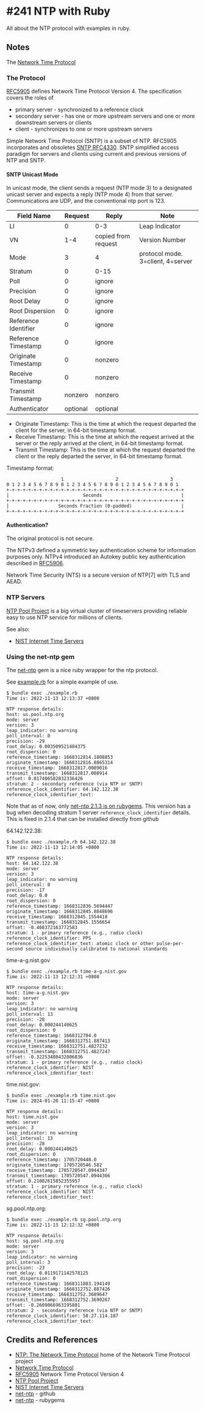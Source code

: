 # #241 NTP with Ruby

All about the NTP protocol with examples in ruby.

## Notes

The [Network Time Protocol](https://en.wikipedia.org/wiki/Network_Time_Protocol)

### The Protocol

[RFC5905](https://www.rfc-editor.org/rfc/rfc5905) defines Network Time Protocol Version 4.
The specification covers the roles of

* primary server - synchronized to a reference clock
* secondary server - has one or more upstream servers and one or more downstream servers or clients
* client - synchronizes to one or more upstream servers

Simple Network Time Protocol (SNTP) is a subset of NTP.
RFC5905 incorporates and obsoletes [SNTP RFC4330](https://www.rfc-editor.org/rfc/rfc4330).
SNTP simplified access paradigm for servers and clients using current and previous versions of NTP and SNTP.

#### SNTP Unicast Mode

In unicast mode, the client sends a request (NTP mode 3) to a
designated unicast server and expects a reply (NTP mode 4) from that server.
Communications are UDP, and the conventional ntp port is 123.

| Field Name           |  Request    | Reply                | Note |
|----------------------|-------------|----------------------|------|
| LI                   |  0          | 0-3                  | Leap Indicator |
| VN                   |  1-4        | copied from  request | Version Number |
| Mode                 |  3          | 4                    | protocol mode. 3=client, 4=server |
| Stratum              |  0          | 0-15                 | |
| Poll                 |  0          | ignore               | |
| Precision            |  0          | ignore               | |
| Root Delay           |  0          | ignore               | |
| Root Dispersion      |  0          | ignore               | |
| Reference Identifier |  0          | ignore               | |
| Reference Timestamp  |  0          | ignore               | |
| Originate Timestamp  |  0          | nonzero              | |
| Receive Timestamp    |  0          | nonzero              | |
| Transmit Timestamp   |  nonzero    | nonzero              | |
| Authenticator        |  optional   | optional             | |

* Originate Timestamp: This is the time at which the request departed the client for the server, in 64-bit timestamp format.
* Receive Timestamp: This is the time at which the request arrived at the server or the reply arrived at the client, in 64-bit timestamp format.
* Transmit Timestamp: This is the time at which the request departed the client or the reply departed the server, in 64-bit timestamp format.

Timestamp format:

                        1                   2                   3
    0 1 2 3 4 5 6 7 8 9 0 1 2 3 4 5 6 7 8 9 0 1 2 3 4 5 6 7 8 9 0 1
    +-+-+-+-+-+-+-+-+-+-+-+-+-+-+-+-+-+-+-+-+-+-+-+-+-+-+-+-+-+-+-+-+
    |                           Seconds                             |
    +-+-+-+-+-+-+-+-+-+-+-+-+-+-+-+-+-+-+-+-+-+-+-+-+-+-+-+-+-+-+-+-+
    |                  Seconds Fraction (0-padded)                  |
    +-+-+-+-+-+-+-+-+-+-+-+-+-+-+-+-+-+-+-+-+-+-+-+-+-+-+-+-+-+-+-+-+

#### Authentication?

The original protocol is not secure.

The NTPv3 defined a symmetric key authentication scheme for information purposes only.
NTPv4 introduced an Autokey public key authentication described in [RFC5906](https://www.rfc-editor.org/rfc/rfc5906).

Network Time Security (NTS) is a secure version of NTP[7] with TLS and AEAD.

### NTP Servers

[NTP Pool Project](https://www.ntppool.org/en/)
is a big virtual cluster of timeservers providing reliable easy to use NTP service for millions of clients.

See also:

* [NIST Internet Time Servers](https://tf.nist.gov/tf-cgi/servers.cgi)

### Using the net-ntp gem

The [net-ntp](https://github.com/zencoder/net-ntp) gem is a nice ruby wrapper for the ntp protocol.

See [example.rb](./example.rb) for a simple example of use.

    $ bundle exec ./example.rb
    Time is: 2022-11-13 12:13:37 +0800

    NTP response details:
    host: us.pool.ntp.org
    mode: server
    version: 3
    leap_indicator: no warning
    poll_interval: 0
    precision: -29
    root_delay: 0.003509521484375
    root_dispersion: 0
    reference_timestamp: 1668312814.1808853
    originate_timestamp: 1668312816.8865314
    receive_timestamp: 1668312817.0089016
    transmit_timestamp: 1668312817.008914
    offset: 0.017406582832336426
    stratum: 2 - secondary reference (via NTP or SNTP)
    reference_clock_identifier: 64.142.122.38
    reference_clock_identifier_text:

Note that as of now, only [net-ntp 2.1.3 is on rubygems](https://rubygems.org/gems/net-ntp).
This version has a bug when decoding stratum 1 server `reference_clock_identifier` details.
This is fixed in 2.1.4 that can be installed directly from github

64.142.122.38:

    $ bundle exec ./example.rb 64.142.122.38
    Time is: 2022-11-13 12:14:05 +0800

    NTP response details:
    host: 64.142.122.38
    mode: server
    version: 3
    leap_indicator: no warning
    poll_interval: 0
    precision: -17
    root_delay: 0.0
    root_dispersion: 0
    reference_timestamp: 1668312836.5694447
    originate_timestamp: 1668312845.8848696
    receive_timestamp: 1668312845.1554418
    transmit_timestamp: 1668312845.1556654
    offset: -0.408372163772583
    stratum: 1 - primary reference (e.g., radio clock)
    reference_clock_identifier: PPS
    reference_clock_identifier_text: atomic clock or other pulse-per-second source individually calibrated to national standards

time-a-g.nist.gov

    $ bundle exec ./example.rb time-a-g.nist.gov
    Time is: 2022-11-13 12:12:31 +0800

    NTP response details:
    host: time-a-g.nist.gov
    mode: server
    version: 3
    leap_indicator: no warning
    poll_interval: 13
    precision: -28
    root_delay: 0.000244140625
    root_dispersion: 0
    reference_timestamp: 1668312704.0
    originate_timestamp: 1668312751.887413
    receive_timestamp: 1668312751.4827232
    transmit_timestamp: 1668312751.4827247
    offset: -0.32253408432006836
    stratum: 1 - primary reference (e.g., radio clock)
    reference_clock_identifier: NIST
    reference_clock_identifier_text:

time.nist.gov:

    $ bundle exec ./example.rb time.nist.gov
    Time is: 2024-01-20 11:15:47 +0800

    NTP response details:
    host: time.nist.gov
    mode: server
    version: 3
    leap_indicator: no warning
    poll_interval: 13
    precision: -28
    root_delay: 0.000244140625
    root_dispersion: 0
    reference_timestamp: 1705720448.0
    originate_timestamp: 1705720546.582
    receive_timestamp: 1705720547.0944347
    transmit_timestamp: 1705720547.0944366
    offset: 0.21082615852355957
    stratum: 1 - primary reference (e.g., radio clock)
    reference_clock_identifier: NIST
    reference_clock_identifier_text:

sg.pool.ntp.org:

    $ bundle exec ./example.rb sg.pool.ntp.org
    Time is: 2022-11-13 12:12:32 +0800

    NTP response details:
    host: sg.pool.ntp.org
    mode: server
    version: 3
    leap_indicator: no warning
    poll_interval: 3
    precision: -23
    root_delay: 0.0119171142578125
    root_dispersion: 0
    reference_timestamp: 1668311883.194149
    originate_timestamp: 1668312752.887426
    receive_timestamp: 1668312752.3689647
    transmit_timestamp: 1668312752.3690267
    offset: -0.2609066963195801
    stratum: 2 - secondary reference (via NTP or SNTP)
    reference_clock_identifier: 58.27.114.187
    reference_clock_identifier_text:

## Credits and References

* [NTP: The Network Time Protocol](https://www.ntp.org/) home of the Network Time Protocol project
* [Network Time Protocol](https://en.wikipedia.org/wiki/Network_Time_Protocol)
* [RFC5905](https://www.rfc-editor.org/rfc/rfc5905) Network Time Protocol Version 4
* [NTP Pool Project](https://www.ntppool.org/en/)
* [NIST Internet Time Servers](https://tf.nist.gov/tf-cgi/servers.cgi)
* [net-ntp](https://github.com/zencoder/net-ntp) - github
* [net-ntp](https://rubygems.org/gems/net-ntp) - rubygems
